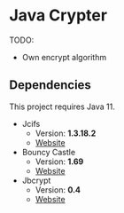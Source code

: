 # Java Crypter

TODO:
* Own encrypt algorithm	

## Dependencies
This project requires Java 11.
* Jcifs
   * Version: **1.3.18.2**
   * [Website](https://www.codelibs.org/)
* Bouncy Castle
   * Version: **1.69**
   * [Website](https://www.bouncycastle.org/)
* Jbcrypt
   * Version: **0.4**
   * [Website](https://www.mindrot.org/)
